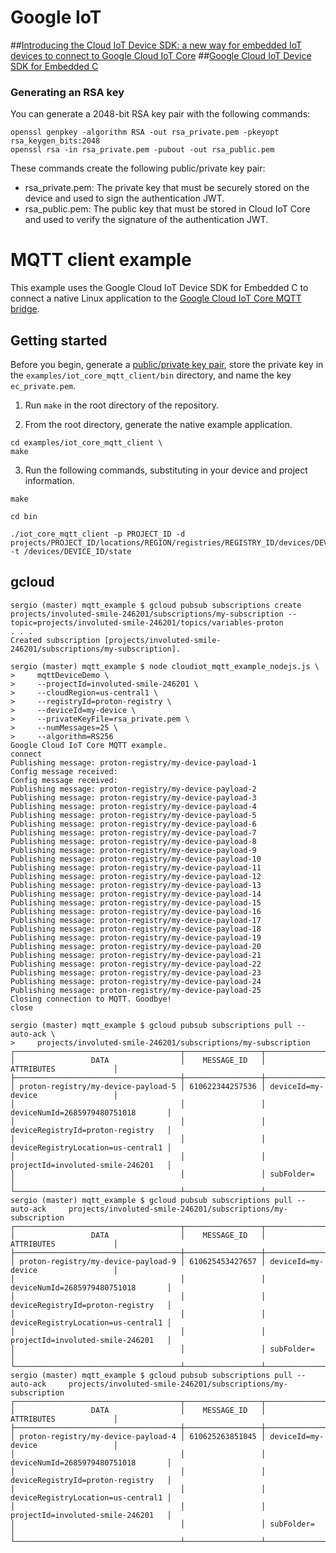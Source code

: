 # Google IoT
##[Introducing the Cloud IoT Device SDK: a new way for embedded IoT devices to connect to Google Cloud IoT Core](https://cloud.google.com/blog/products/iot-devices/introducing-cloud-iot-device-sdk-a-new-way-for-embedded-iot-devices-to-connect-to-google-cloud-iot-core)
##[Google Cloud IoT Device SDK for Embedded C](https://github.com/GoogleCloudPlatform/iot-device-sdk-embedded-c)


### Generating an RSA key
You can generate a 2048-bit RSA key pair with the following commands:
```
openssl genpkey -algorithm RSA -out rsa_private.pem -pkeyopt rsa_keygen_bits:2048  
openssl rsa -in rsa_private.pem -pubout -out rsa_public.pem
```
These commands create the following public/private key pair:

* rsa_private.pem: The private key that must be securely stored on the device and used to sign the authentication JWT.
* rsa_public.pem: The public key that must be stored in Cloud IoT Core and used to verify the signature of the authentication JWT.

# MQTT client example

This example uses the Google Cloud IoT Device SDK for Embedded C to connect a native Linux application to the [Google Cloud IoT Core MQTT bridge](https://cloud.google.com/iot/docs/how-tos/mqtt-bridge#iot-core-mqtt-auth-run-cpp).

## Getting started

Before you begin, generate a [public/private key pair](https://cloud.google.com/iot/docs/how-tos/credentials/keys), store the private key in the `examples/iot_core_mqtt_client/bin` directory, and name the key `ec_private.pem`.

1. Run `make` in the root directory of the repository.

2. From the root directory, generate the native example application.

```
cd examples/iot_core_mqtt_client \
make
```

3. Run the following commands, substituting in your device and project information.

```
make

```

```
cd bin 
```

```
./iot_core_mqtt_client -p PROJECT_ID -d projects/PROJECT_ID/locations/REGION/registries/REGISTRY_ID/devices/DEVICE_ID -t /devices/DEVICE_ID/state
```
## gcloud
```
sergio (master) mqtt_example $ gcloud pubsub subscriptions create projects/involuted-smile-246201/subscriptions/my-subscription --topic=projects/involuted-smile-246201/topics/variables-proton  
. . .  
Created subscription [projects/involuted-smile-246201/subscriptions/my-subscription].

```

```
sergio (master) mqtt_example $ node cloudiot_mqtt_example_nodejs.js \
>     mqttDeviceDemo \
>     --projectId=involuted-smile-246201 \
>     --cloudRegion=us-central1 \
>     --registryId=proton-registry \
>     --deviceId=my-device \
>     --privateKeyFile=rsa_private.pem \
>     --numMessages=25 \
>     --algorithm=RS256
Google Cloud IoT Core MQTT example.
connect
Publishing message: proton-registry/my-device-payload-1
Config message received: 
Config message received: 
Publishing message: proton-registry/my-device-payload-2
Publishing message: proton-registry/my-device-payload-3
Publishing message: proton-registry/my-device-payload-4
Publishing message: proton-registry/my-device-payload-5
Publishing message: proton-registry/my-device-payload-6
Publishing message: proton-registry/my-device-payload-7
Publishing message: proton-registry/my-device-payload-8
Publishing message: proton-registry/my-device-payload-9
Publishing message: proton-registry/my-device-payload-10
Publishing message: proton-registry/my-device-payload-11
Publishing message: proton-registry/my-device-payload-12
Publishing message: proton-registry/my-device-payload-13
Publishing message: proton-registry/my-device-payload-14
Publishing message: proton-registry/my-device-payload-15
Publishing message: proton-registry/my-device-payload-16
Publishing message: proton-registry/my-device-payload-17
Publishing message: proton-registry/my-device-payload-18
Publishing message: proton-registry/my-device-payload-19
Publishing message: proton-registry/my-device-payload-20
Publishing message: proton-registry/my-device-payload-21
Publishing message: proton-registry/my-device-payload-22
Publishing message: proton-registry/my-device-payload-23
Publishing message: proton-registry/my-device-payload-24
Publishing message: proton-registry/my-device-payload-25
Closing connection to MQTT. Goodbye!
close

```


```
sergio (master) mqtt_example $ gcloud pubsub subscriptions pull --auto-ack \
>     projects/involuted-smile-246201/subscriptions/my-subscription
┌─────────────────────────────────────┬─────────────────┬────────────────────────────────────┐
│                 DATA                │    MESSAGE_ID   │             ATTRIBUTES             │
├─────────────────────────────────────┼─────────────────┼────────────────────────────────────┤
│ proton-registry/my-device-payload-5 │ 610622344257536 │ deviceId=my-device                 │
│                                     │                 │ deviceNumId=2685979480751018       │
│                                     │                 │ deviceRegistryId=proton-registry   │
│                                     │                 │ deviceRegistryLocation=us-central1 │
│                                     │                 │ projectId=involuted-smile-246201   │
│                                     │                 │ subFolder=                         │
└─────────────────────────────────────┴─────────────────┴────────────────────────────────────┘
sergio (master) mqtt_example $ gcloud pubsub subscriptions pull --auto-ack     projects/involuted-smile-246201/subscriptions/my-subscription
┌─────────────────────────────────────┬─────────────────┬────────────────────────────────────┐
│                 DATA                │    MESSAGE_ID   │             ATTRIBUTES             │
├─────────────────────────────────────┼─────────────────┼────────────────────────────────────┤
│ proton-registry/my-device-payload-9 │ 610625453427657 │ deviceId=my-device                 │
│                                     │                 │ deviceNumId=2685979480751018       │
│                                     │                 │ deviceRegistryId=proton-registry   │
│                                     │                 │ deviceRegistryLocation=us-central1 │
│                                     │                 │ projectId=involuted-smile-246201   │
│                                     │                 │ subFolder=                         │
└─────────────────────────────────────┴─────────────────┴────────────────────────────────────┘
sergio (master) mqtt_example $ gcloud pubsub subscriptions pull --auto-ack     projects/involuted-smile-246201/subscriptions/my-subscription
┌─────────────────────────────────────┬─────────────────┬────────────────────────────────────┐
│                 DATA                │    MESSAGE_ID   │             ATTRIBUTES             │
├─────────────────────────────────────┼─────────────────┼────────────────────────────────────┤
│ proton-registry/my-device-payload-4 │ 610625263851045 │ deviceId=my-device                 │
│                                     │                 │ deviceNumId=2685979480751018       │
│                                     │                 │ deviceRegistryId=proton-registry   │
│                                     │                 │ deviceRegistryLocation=us-central1 │
│                                     │                 │ projectId=involuted-smile-246201   │
│                                     │                 │ subFolder=                         │
└─────────────────────────────────────┴─────────────────┴────────────────────────────────────┘


```